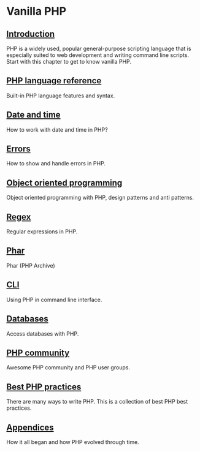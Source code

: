 # Vanilla PHP

## [Introduction](/php/intro)

PHP is a widely used, popular general-purpose scripting language that is especially
suited to web development and writing command line scripts. Start with this
chapter to get to know vanilla PHP.

## [PHP language reference](/php/ref)

Built-in PHP language features and syntax.

## [Date and time](/php/date-time.md)

How to work with date and time in PHP?

## [Errors](/php/errors.md)

How to show and handle errors in PHP.

## [Object oriented programming](/php/oop)

Object oriented programming with PHP, design patterns and anti patterns.

## [Regex](/php/regex.md)

Regular expressions in PHP.

## [Phar](/php/phar.md)

Phar (PHP Archive)

## [CLI](/php/cli.md)

Using PHP in command line interface.

## [Databases](/php/db)

Access databases with PHP.

## [PHP community](/php/community)

Awesome PHP community and PHP user groups.

## [Best PHP practices](/php/best-practices.md)

There are many ways to write PHP. This is a collection of best PHP best practices.

## [Appendices](/php/appendices)

How it all began and how PHP evolved through time.
